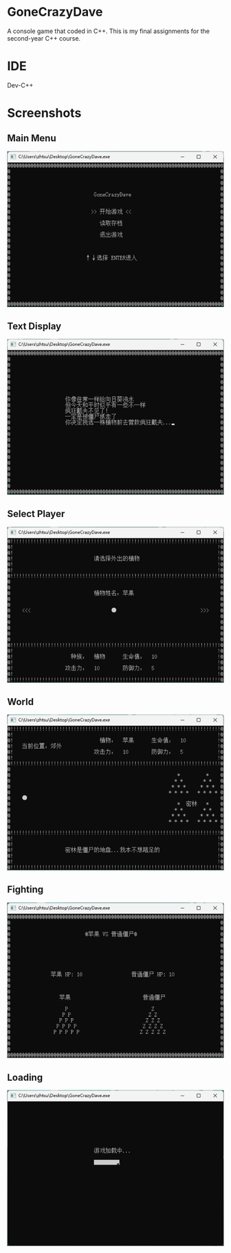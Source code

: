 # GoneCrazyDave

A console game that coded in C++. This is my final assignments for the second-year C++ course.

# IDE

Dev-C++

# Screenshots

## Main Menu

![main-menu](images/gone_crazy_dave_main_menu.png)

## Text Display

![text-display](images/gone_crazy_dave_text_display.png)

## Select Player

![select-player](images/gone_crazy_dave_select_player.png)

## World

![world](images/gone_crazy_dave_world.png)

## Fighting

![fighting](images/gone_crazy_dave_fighting.png)

## Loading

![loading](images/gone_crazy_dave_loading.png)
